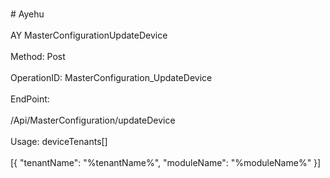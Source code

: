 <br>#     Ayehu</br>
<br>AY MasterConfigurationUpdateDevice</br>
<br>Method: Post</br>
<br>OperationID: MasterConfiguration_UpdateDevice</br>
<br>EndPoint:</br>
<br>/Api/MasterConfiguration/updateDevice</br>
<br>Usage: deviceTenants[]</br>
<br>[{
  "tenantName": "%tenantName%",
  "moduleName": "%moduleName%"
}]</br>
